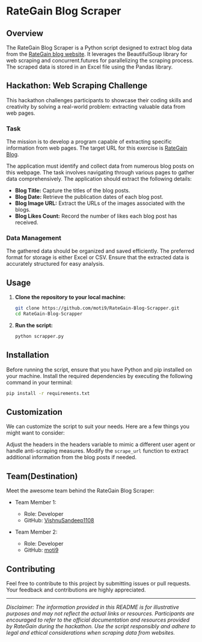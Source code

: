 

# RateGain Blog Scraper

## Overview

The RateGain Blog Scraper is a Python script designed to extract blog data from the [RateGain blog website](https://rategain.com/blog/). It leverages the BeautifulSoup library for web scraping and concurrent.futures for parallelizing the scraping process. The scraped data is stored in an Excel file using the Pandas library.

## Hackathon: Web Scraping Challenge

<!-- <p align="center">
  <img src="rategain.png" alt="RateGain">
</p> -->

This hackathon challenges participants to showcase their coding skills and creativity by solving a real-world problem: extracting valuable data from web pages.

### Task

The mission is to develop a program capable of extracting specific information from web pages. The target URL for this exercise is [RateGain Blog](https://rategain.com/blog).

The application must identify and collect data from numerous blog posts on this webpage. The task involves navigating through various pages to gather data comprehensively. The application should extract the following details:

- **Blog Title:** Capture the titles of the blog posts.
- **Blog Date:** Retrieve the publication dates of each blog post.
- **Blog Image URL:** Extract the URLs of the images associated with the blogs.
- **Blog Likes Count:** Record the number of likes each blog post has received.

### Data Management

The gathered data should be organized and saved efficiently. The preferred format for storage is either Excel or CSV. Ensure that the extracted data is accurately structured for easy analysis.

## Usage

1. **Clone the repository to your local machine:**

    ```bash
    git clone https://github.com/moti9/RateGain-Blog-Scrapper.git
    cd RateGain-Blog-Scrapper
    ```

2. **Run the script:**

    ```bash
    python scrapper.py
    ```

## Installation

Before running the script, ensure that you have Python and pip installed on your machine. Install the required dependencies by executing the following command in your terminal:

```bash
pip install -r requirements.txt
```

## Customization
We can customize the script to suit your needs. Here are a few things you might want to consider:

Adjust the headers in the headers variable to mimic a different user agent or handle anti-scraping measures.
Modify the `scrape_url` function to extract additional information from the blog posts if needed.


## Team(Destination)
Meet the awesome team behind the RateGain Blog Scraper:

- Team Member 1:
    -   Role: Developer
    -   GitHub: [VishnuSandeep1108](https://github.com/VishnuSandeep1108)

- Team Member 2:

    -   Role: Developer
    -   GitHub: [moti9](https://github.com/moti9)

## Contributing
Feel free to contribute to this project by submitting issues or pull requests. Your feedback and contributions are highly appreciated.


---
*Disclaimer: The information provided in this README is for illustrative purposes and may not reflect the actual links or resources. Participants are encouraged to refer to the official documentation and resources provided by RateGain during the hackathon. Use the script responsibly and adhere to legal and ethical considerations when scraping data from websites.*

